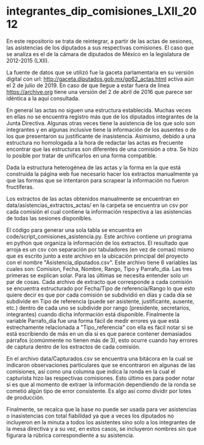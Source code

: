 # integrantes_dip_comisiones_LXII_2012

En este repositorio se trata de reintegrar, a partir de las actas de sesiones, las asistencias de los diputados a sus respectivas comisiones.
El caso que se analiza es el de la cámara de diputados de México en la legislatura de 2012-2015 (LXII).

La fuente de datos que se utilizó fue la gaceta parlamentaria en su versión digital con url: http://gaceta.diputados.gob.mx/gp62_actas.html  activa aún el 2 de julio de 2019. En caso de que llegue a estar fuera de linea https://archive.org tiene una versión del 2 de abril de 2016 que parece ser idéntica a la aquí consultada.

En general las actas no siguen una estructura establecida. Muchas veces en ellas no se encuentra registro más que de los diputados integrantes de la Junta Directiva. Algunas otras veces tiene la asistencia de los que solo son integrantes y en algunas inclusive tiene la información de los ausentes o de los que presentaron su justificante de inasistencia. Asimismo, debido a una estructura no homologada a la hora de redactar las actas es frecuente encontrar que las estructuras son diferentes de una comisión a otra. Se hizo lo posible por tratar de unificarlos en una forma compatible.

Dada la estructura heterogénea de las actas y la forma en la que está construida la página web fue necesario hacer los extractos manualmente ya que las formas que se intentaron para scrapear la información no fueron fructíferas. 

Los extractos de las actas obtenidos manualmente se encuentran en data/asistencias_extractos_actas/ en la carpeta se encuentra un csv por cada comisión el cual contiene la información respectiva a las asistencias de todas las sesiones disponibles. 

El código para generar una sola tabla se encuentra en code/script_comisiones_asistencia.py. Este archivo contiene un programa en python que organiza la información de los extractos. El resultado que arroja es un csv con separación por tabuladores (en vez de comas) mismo que es escrito junto a este archivo en la ubicación principal del proyecto con el nombre "Asistencia_diputados.csv". Este archivo tiene 6 variables las cuales son: Comision, Fecha, Nombre, Rango, Tipo y Parrafo_dia. Las tres primeras se explican solar. Para las últimas se necesita entender solo un par de cosas. Cada archivo de extracto que corresponde a cada comisión se encuentra estructurado por Fecha/Tipo de referencía/Rango lo que esto quiere decir es que por cada comisión se subdividió en días y cada día se subdivide en Tipo de referencia (puede ser asistente, justificante, ausente, etc.) dentro de cada uno se subdivide por rango (presidente, secretarios, integrantes) cuando dicha información está disponible. Finalmente la variable Parrafo_dia fue una forma fácil de medir errores ya que está estrechamente relacionada a "Tipo_referencia" con ella es fácil notar si se está escribiendo de más en un día si es que parece contener demasiados párrafos (comúnmente no tienen más de 3), esto ocurre cuando hay errores de captura dentro de los extractos de cada comisión.

En el archivo data/Capturados.csv se encuentra una bitácora en la cual se indicaron observaciones particulares que se encontraron en algunas de las comisiones, así como una columna que indica la ronda en la cual el capturista hizo las respectivas comisiones. Esto último es para poder notar si es que al momento de extraer la información dependiendo de la ronda se cometió algún tipo de error consistente. Es algo así como dividir por lotes de producción.

Finalmente, se recalca que la base no puede ser usada para ver asistencias o inasistencias con total fiabilidad ya que a veces los diputados no incluyeron en la minuta a todos los asistentes sino solo a los integrantes de la mesa directiva y a su vez, en estos casos, se incluyeron nombres sin que figurara la rúbrica correspondiente a su asistencia.


